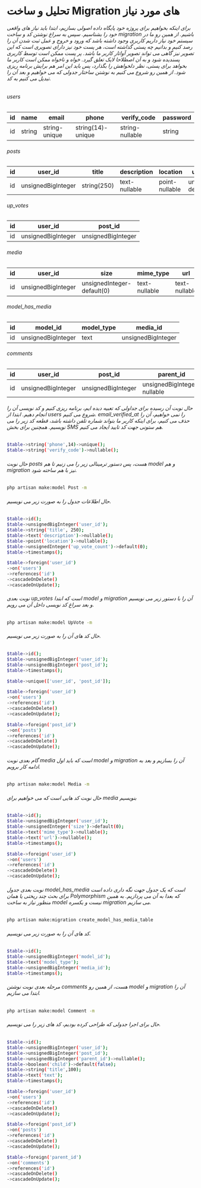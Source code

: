 # تحلیل و ساخت Migration های مورد نیاز

###### برای اینکه بخواهیم برای پروژه خود پایگاه داده اصولی بسازیم، ابتدا باید نیاز های واقعی خود را بشناسیم. سپس به سراغ نوشتن کد و ساخت migration باشیم. از همین رو ما در سیستم خود نیاز داریم کاربری وجود داشته باشد که ورود و خروج و عمل ثبت شدن آن را رصد کنیم و بدانیم چه پستی گذاشته است، هر پست خود نیز دارای تصویری است که این تصویر نیز گاهی می تواند تصویر آواتار کاربر ما باشد. پر پست ممکن است توسط کاربری پسندیده شود و به آن اصطلاحا لایک تعلق گیرد. خواه و ناخواه ممکن است کاربر ما بخواهد برای پستی، نظر دلخواهش را بگذارد، پس باید این امر هم برایش برنامه ریزی شود. از همین رو شروع می کنیم به نوشتن ساختار جدولی که می خواهیم و بعد آن را تبدیل می کنیم به کد.

###### users
| id  | name | email | phone | verify_code | password |
| - | - | - | - | - | - |
| id  | string | string-unique | string(14)-unique | string-nullable | string |

###### posts
| id  | user_id | title | description | location | up_vote_count |
| - | - | - | - | - | - |
| id  | unsignedBigInteger | string(250) | text-nullable | point-nullable | unsignedInteger-default(0) |


###### up_votes
| id  | user_id | post_id |
| - | - | - |
| id  | unsignedBigInteger | unsignedBigInteger |

###### media
| id  | user_id | size | mime_type | url |
| - | - | - | - | - |
| id  | unsignedBigInteger | unsignedInteger-default(0) | text-nullable | text-nullable |

###### model_has_media
| id  | model_id | model_type | media_id |
| - | - | - | - |
| id  | unsignedBigInteger | text | unsignedBigInteger |

###### comments
| id  | user_id | post_id | parent_id | child | title | text |
| - | - | - | - | - | - | - |
| id  | unsignedBigInteger | unsignedBigInteger | unsignedBigInteger-nullable | boolean-default(false) | string(100) | text |


###### حال نوبت آن رسیده برای جداولی که تعبیه دیده ایم، برنامه ریزی کنیم و کد نویسی آن را انجام دهیم. ابتدا از users شروع می کنیم. email_verified_at را نمی خواهیم، آن را حذف می کنیم، برای اینکه کاربر ما بتواند شماره تلفن داشته باشد، قطعه کد زیر را می نویسیم. همچنین برای بخش SMS هم ستونی جهت کد تایید ایجاد می کنیم.
```bash
$table->string('phone',14)->unique();
$table->string('verify_code')->nullable();
```
###### حال نوبت posts هست، پس دستور ترمینالی زیر را می زنیم تا هم model و هم migration نیز با هم ساخته شود.
```bash
php artisan make:model Post -m
```
###### حال اطلاعات جدول را به صورت زیر می نویسیم.
```bash
$table->id();
$table->unsignedBigInteger('user_id');
$table->string('title', 250);
$table->text('description')->nullable();
$table->point('location')->nullable();
$table->unsignedInteger('up_vote_count')->default(0);
$table->timestamps();

$table->foreign('user_id')
->on('users')
->references('id')
->cascadeOnDelete()
->cascadeOnUpdate();
```
###### نوبت بعدی up_votes است که ابتدا model  و migration آن را با دستور زیر می نویسیم و بعد سراغ کد نویسی داخل آن می رویم.
```bash
php artisan make:model UpVote -m
```
###### حال کد های آن را به صورت زیر می نویسیم.
```bash
$table->id();
$table->unsignedBigInteger('user_id');
$table->unsignedBigInteger('post_id');
$table->timestamps();

$table->unique(['user_id', 'post_id']);

$table->foreign('user_id')
->on('users')
->references('id')
->cascadeOnDelete()
->cascadeOnUpdate();

$table->foreign('post_id')
->on('posts')
->references('id')
->cascadeOnDelete()
->cascadeOnUpdate();
```
###### گام بعدی نوبت media است که باید اول model و migration آن را بسازیم و بعد به ادامه کار برویم.
```bash
php artisan make:model Media -m
```
###### حال نوبت کد هایی است که می خواهیم برای media بنویسیم
```bash
$table->id();
$table->unsignedBigInteger('user_id');
$table->unsignedInteger('size')->default(0);
$table->text('mime_type')->nullable();
$table->text('url')->nullable();
$table->timestamps();

$table->foreign('user_id')
->on('users')
->references('id')
->cascadeOnDelete()
->cascadeOnUpdate();
```
###### نوبت بعدی جدول model_has_media است که یک جدول جهت نگه داری داده است برای بحث چند ریختی یا همان Polymorphism  که بعدا به آن می پردازیم. به همین منظور نیاز به ساخت model نیست و یکسره migration می سازیم.
```bash
php artisan make:migration create_model_has_media_table
```
###### کد های آن را به صورت زیر می نویسیم.
```bash
$table->id();
$table->unsignedBigInteger('model_id');
$table->text('model_type');
$table->unsignedBigInteger('media_id');
$table->timestamps();
```
###### مرحله بعدی نوبت نوشتن comments هست، از همین رو model و migration آن را ابتدا می سازیم.
```bash
php artisan make:model Comment -m
```
###### حال برای اجرا جدولی که طراحی کرده بودیم، کد های زیر را می نویسیم.
```bash
$table->id();
$table->unsignedBigInteger('user_id');
$table->unsignedBigInteger('post_id');
$table->unsignedBigInteger('parent_id')->nullable();
$table->boolean('child')->default(false);
$table->string('title',100);
$table->text('text');
$table->timestamps();

$table->foreign('user_id')
->on('users')
->references('id')
->cascadeOnDelete()
->cascadeOnUpdate();

$table->foreign('post_id')
->on('posts')
->references('id')
->cascadeOnDelete()
->cascadeOnUpdate();

$table->foreign('parent_id')
->on('comments')
->references('id')
->cascadeOnDelete()
->cascadeOnUpdate();
```




